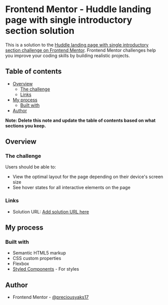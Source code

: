 # Frontend Mentor - Huddle landing page with single introductory section solution

This is a solution to the [Huddle landing page with single introductory section challenge on Frontend Mentor](https://www.frontendmentor.io/challenges/huddle-landing-page-with-a-single-introductory-section-B_2Wvxgi0). Frontend Mentor challenges help you improve your coding skills by building realistic projects. 

## Table of contents

- [Overview](#overview)
  - [The challenge](#the-challenge)
   - [Links](#links)
- [My process](#my-process)
  - [Built with](#built-with)
 - [Author](#author)
 
**Note: Delete this note and update the table of contents based on what sections you keep.**

## Overview

### The challenge

Users should be able to:

- View the optimal layout for the page depending on their device's screen size
- See hover states for all interactive elements on the page

 ### Links

- Solution URL: [Add solution URL here](https://your-solution-url.com)
 
## My process

### Built with

- Semantic HTML5 markup
- CSS custom properties
- Flexbox
 - [Styled Components](https://styled-components.com/) - For styles

 
## Author
- Frontend Mentor - [@preciousyaks17](https://www.frontendmentor.io/profile/preciousyaks17)

 
